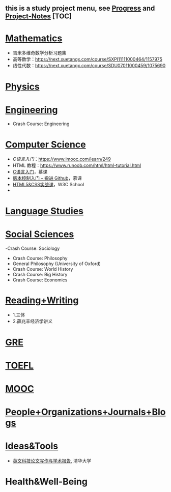 this is a study project menu, see [Progress](https://github.com/AAAlimjan/Study-Notes-2019/projects) and [Project-Notes](https://github.com/AAAlimjan/Study-Notes-2019/wiki)
[TOC]
------
# [Mathematics](https://github.com/AAAlimjan/ComingBack/tree/master/Mathematics)

- 吉米多维奇数学分析习题集
- 高等数学：https://next.xuetangx.com/course/SXPI11111000464/1157975
- 线性代数：https://next.xuetangx.com/course/SDU07011000459/1075690

# [Physics](https://github.com/AAAlimjan/stuff2019/tree/master/Physics)

# [Engineering](https://github.com/AAAlimjan/ComingBack/tree/master/EnergyEngineering)

- Crash Course: Engineering

# [Computer Science ](https://github.com/AAAlimjan/ComingBack/tree/master/Coding)

 - *C语言入门*：https://www.imooc.com/learn/249
 - HTML 教程：https://www.runoob.com/html/html-tutorial.html
 - [C语言入门](https://www.imooc.com/learn/249)，慕课
- [版本控制入门 – 搬进 Github](https://www.imooc.com/learn/390)，慕课
- [HTML5&CSS实战课](https://www.w3cschool.cn/codecamp/list?pename=html5_and_css_camp)，W3C School
- 

# [Language Studies](https://github.com/AAAlimjan/ComingBack/tree/master/Studying%20Russian)

# [Social Sciences](https://github.com/AAAlimjan/ComingBack/tree/master/Social%20Sciences)

-Crash Course: Sociology 
-  Crash Course: Philosophy
- General Philosophy (University of Oxford)
- Crash Course: World History
- Crash Course: Big History 
- Crash Course: Economics

# [Reading+Writing](https://github.com/AAAlimjan/ComingBack/tree/master/Reading%20Challenge) 

 -  1.三体
 -  2.薛兆丰经济学讲义

# [GRE](https://github.com/AAAlimjan/ComingBack/tree/master/GRE)

# [TOEFL](https://github.com/AAAlimjan/Study-Notes-2019/tree/master/TOEFL) 

# [MOOC](https://github.com/AAAlimjan/Study-Notes-2019/tree/master/MOOC)



# [People+Organizations+Journals+Blogs](https://github.com/AAAlimjan/Study-Notes-2019/tree/master/Organizations%20&%20Journals)

# [Ideas&Tools](https://github.com/AAAlimjan/Study-Projects/tree/master/Fun)

-  [英文科技论文写作与学术报告](https://next.xuetangx.com/course/XJTU08081000424/1073727), 清华大学

# Health&Well-Being

